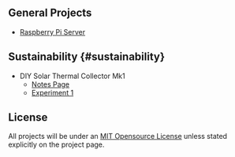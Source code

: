 ## General Projects

- [Raspberry Pi Server](./raspberry_pi_server/raspberry_pi_server.html)

## Sustainability {#sustainability}

- DIY Solar Thermal Collector Mk1
    - [Notes Page](./solar_thermal_mk1/solar_thermal_mk1.html)
    - [Experiment 1](./solar_thermal_mk1/solar_therm_mk1_experiment1.html)

## License

All projects will be under an [MIT Opensource License](./license.html) unless
stated explicitly on the project page.
